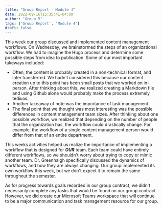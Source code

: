 ```yaml
---
title: "Group Report - Module 4"
date: 2022-09-16T15:35:41-04:00
author: "Group 5"
tags: ['Group Report', 'Module 4']
draft: false
---
```


This week our group discussed and implemented content management workflows. On Wednesday, we brainstormed the steps of an organizational workflow. We had to imagine the Hugo process and determine some possible steps from idea to publication. Some of our most important takeways included: 

- Often, the content is probably created in a non-technical format, and later transferred. We hadn't considered this because our content creation up to this point has been small posts that we worked on in-person. After thinking about this, we realized creating a Markdown file and using Github alone would probably make the process extremely tediuos. 
- Another takeaway of note was the importance of task management. 
- The final point that we thought was most interesting was the possible differences in content management team sizes. After thinking about one possible workflow, we realized that depending on the number of people that the organization has, the workflow could drastically change. For example, the workflow of a single content management person would differ from that of an entire department. 

This weeks activities helped us realize the importance of implementing a workflow that is designed for ***OUR*** team. Each team could have entirely different workflows, so we shouldn't worry about trying to copy or mimic another team. Dr. Greenhalgh specifically discussed the dynamics of workflows, and how they are always changing. Our group implemented its own workflow this week, but we don't expect it to remain the same throughout the semester. 

As for progress towards goals recorded in our group contract, we didn't necessarily complete any tasks that would be found on our group contract. However, we did create our Microsoft Teams workspace that will continue to be a major communication and task management resource for our group. 